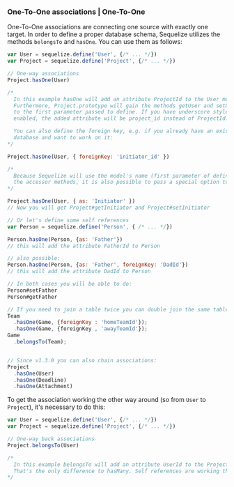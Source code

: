 ### One-To-One associations | One-To-One

One-To-One associations are connecting one source with exactly one target. In order to define a proper database schema, Sequelize utilizes the methods `belongsTo` and `hasOne`. You can use them as follows:

```js
var User = sequelize.define('User', {/* ... */})
var Project = sequelize.define('Project', {/* ... */})

// One-way associations
Project.hasOne(User)

/*
  In this example hasOne will add an attribute ProjectId to the User model!
  Furthermore, Project.prototype will gain the methods getUser and setUser according
  to the first parameter passed to define. If you have underscore style
  enabled, the added attribute will be project_id instead of ProjectId.

  You can also define the foreign key, e.g. if you already have an existing
  database and want to work on it:
*/

Project.hasOne(User, { foreignKey: 'initiator_id' })

/*
  Because Sequelize will use the model's name (first parameter of define) for
  the accessor methods, it is also possible to pass a special option to hasOne:
*/

Project.hasOne(User, { as: 'Initiator' })
// Now you will get Project#getInitiator and Project#setInitiator

// Or let's define some self references
var Person = sequelize.define('Person', { /* ... */})

Person.hasOne(Person, {as: 'Father'})
// this will add the attribute FatherId to Person

// also possible:
Person.hasOne(Person, {as: 'Father', foreignKey: 'DadId'})
// this will add the attribute DadId to Person

// In both cases you will be able to do:
Person#setFather
Person#getFather

// If you need to join a table twice you can double join the same table
Team
  .hasOne(Game, {foreignKey : 'homeTeamId'});
  .hasOne(Game, {foreignKey , 'awayTeamId'});
Game
  .belongsTo(Team);


// Since v1.3.0 you can also chain associations:
Project
  .hasOne(User)
  .hasOne(Deadline)
  .hasOne(Attachment)
```

To get the association working the other way around (so from `User` to `Project`), it's necessary to do this:

```js
var User = sequelize.define('User', {/* ... */})
var Project = sequelize.define('Project', {/* ... */})

// One-way back associations
Project.belongsTo(User)

/*
  In this example belongsTo will add an attribute UserId to the Project model!
  That's the only difference to hasMany. Self references are working the very same way!
*/
```
